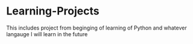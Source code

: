 # Learning-Projects
This includes project from beginging of learning of Python and whatever langauge I will learn in the future 
